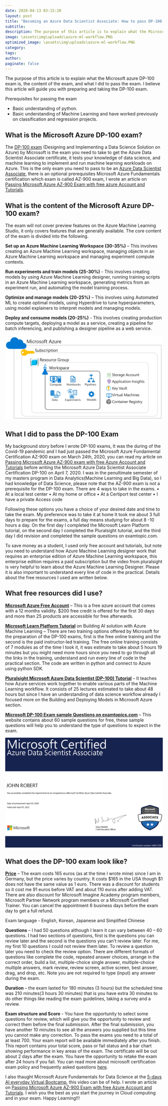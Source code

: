 ```yaml
---
date: 2020-04-13 03:15:20
layout: post
title: "Becoming an Azure Data Scientist Associate: How to pass DP-100 exam"
subtitle:
description: The purpose of this article is to explain what the Microsoft azure DP-100 exam is, the content of the exam, and what I did to pass the exam. I believe this article will guide you with preparing and taking the DP-100 exam.
image: \assets\img\uploads\azure-ml-workflow.PNG
optimized_image: \assets\img\uploads\azure-ml-workflow.PNG
category:
tags:
author:
paginate: false
---
```


The purpose of this article is to explain what the Microsoft azure DP-100 exam is, the content of the exam, and what I did to pass the exam. I believe this article will guide you with preparing and taking the DP-100 exam.

Prerequisites for passing the exam
*	Basic understanding of python. 
*	Basic understanding of Machine Learning and have worked previously on classification and regression projects.


## What is the Microsoft Azure DP-100 exam? 

The [DP-100 exam](https://docs.microsoft.com/en-us/learn/certifications/exams/dp-100) (Designing and Implementing a Data Science Solution on Azure) by Microsoft is the exam you need to take to get the Azure Data Scientist Associate certificate, it tests your knowledge of data science, and machine learning to implement and run machine learning workloads on Azure. This is the only exam you need to pass to be an [Azure Data Scientist Associate](https://docs.microsoft.com/en-us/learn/certifications/azure-data-scientist), there is an optional prerequisites Microsoft Azure Fundamentals certification which exam is called AZ-900 exam, I wrote an article on [Passing Microsoft Azure AZ-900 Exam with free azure Account and Tutorials](https://trojrobert.github.io/passing-microsoft-azure-az-900-exam-with-free-azure-account-and-tutorials/).


## What is the content of the Microsoft Azure DP-100 exam? 

The exam will not cover preview features on the Azure Machine Learning Studio, it only covers features that are generally available. The core content of the exam is divided into the following. 

**Set up an Azure Machine Learning Workspace (30-35%)** – This involves creating an Azure Machine Learning workspace, managing objects in an Azure Machine Learning workspace and managing experiment compute contexts.

**Run experiments and train models (25-30%)** - This involves creating models by using Azure Machine Learning designer, running training scripts in an Azure Machine Learning workspace, generating metrics from an experiment run, and automating the model training process.

**Optimize and manage models (20-25%)** – This involves using Automated ML to create optimal models, using Hyperdrive to tune hyperparameters, using model explainers to interpret models and managing models. 

**Deploy and consume models (20-25%)** - This involves creating production compute targets, deploying a model as a service, creating a pipeline for batch inferencing, and publishing a designer pipeline as a web service. 

![Azure Machine Learning Workspace](\assets\img\uploads\azure-ml-workspace.PNG)

## What I did to pass the DP-100 Exam

My background story before I wrote DP-100 exams, It was the during of the Covid-19 pandemic and I  had just passed the Microsoft Azure Fundamental Certification AZ-900 exam on March 24th, 2020, you can read my article on [Passing Microsoft Azure AZ-900 exam with free Azure Account and Tutorials](https://trojrobert.github.io/passing-microsoft-azure-az-900-exam-with-free-azure-account-and-tutorials/) before writing the Microsoft Azure Data Scientist Associate Certification DP-100 on April 7, 2020. I was in the penultimate semester of my masters program in Data Analytics(Machine Learning and Big Data), so I had knowledge of Data Science, please note that the AZ-900 exam is not a prerequisite for the DP-100 exam. There are 4 ways to take in the exams.
•	At a local test center
•	At my home or office
•	At a Certiport test center
•	I have a private Access code

Following these options you have a choice of your desired date and time to take the exam. My preference was to take it at home  It took me about 3 full days to prepare for the exams, a full day means studying for about 8 -10 hours a day. On the first day I completed the Microsoft Learn Platform tutorial, on the second day I completed the Pluralsight tutorial, and the third day I did revision and completed the sample questions on examtopic.com.  
 
To save money as a student, I used only free account and tutorials, but note you need to understand how Azure Machine Learning designer work that requires an enterprise edition of Azure Machine Learning workspace, this enterprise edition requires a paid subscription but the video from pluralsight is very helpful to learn about the Azure Machine Learning Designer. Please it is also important to understand every line of code in the practical. Details about the free resources I used are written below.


## What free resources did I use? 
 
**[Microsoft Azure Free Account](https://azure.microsoft.com)** – This is a free azure account that comes with  a 12 months validity. $200 free credit is offered for the first 30 days and more than 25 products are accessible for free afterwards. 
 
**[Microsoft Learn Platform Tutorial](https://docs.microsoft.com/en-us/learn/paths/build-ai-solutions-with-azure-ml-service/)** on Building AI solution with Azure Machine Learning – There are two training options offered by Microsoft for the preparation of the DP-100 exams, first is the free online training and the second is the paid instructor-led training. The free online training consists of 7 modules as of the time I took it, it was estimate to take about 5 hours 19 minutes but you might need more hours since you need to go through all the links in the training, understand and run every line of code in the practical section. The code are written in python and connect to Azure using python SDK. 
 
**[Pluralsight Microsoft Azure Data Scientist (DP-100) Tutorial](https://www.pluralsight.com/paths/microsoft-azure-data-scientist-dp-100)** – It teaches how Azure services work together to enable various parts of the Machine Learning workflow. It consists of 25 lectures estimated to take about 48 hours but since I have an understanding of data science workflow already I focused more on the Building and Deploying Models in Microsoft Azure section.  
 
**[Microsoft DP-100 Exam sample Questions on examtopics.com](https://www.examtopics.com/exams/microsoft/dp-100/view/1/)** – This website contains about 60 sample questions for free, these sample questions will help you to understand the type of questions to expect in the exam. 

![Azure Data Scientist Certicate](\assets\img\uploads\dp-100-certificate.PNG)
## What does the DP-100 exam look like? 
 
**[Price](https://docs.microsoft.com/en-us/learn/certifications/exams/dp-100)** – The exam costs 165 euros (as at the time I wrote mine) since I am in Germany, but the price varies by country. It costs $165 in the USA though $1 does not have the same value as 1 euro. There was a discount for students so it cost me 91 euros before VAT and about 110 euros after adding VAT. There are also discount for Microsoft Imagine Academy program members, Microsoft Partner Network program members or a Microsoft Certified Trainer. You can cancel the appointment 6 business days before the exam day to get a full refund.
 
Exam language - English, Korean, Japanese and Simplified Chinese
 
**Questions** – I had 50 questions although I learn it can vary between 40 – 60 questions. I had two sections of questions, first is the questions you can review later and the second is the questions you can’t review later. For me, my first 10 questions I could not review them later. To review a question later you need to check the review option. There are different formats of questions like complete the code, repeated answer choices, arrange in the correct order, build a list, multiple-choice single answer, multiple-choice multiple answers, mark review, review screen, active screen, best answer, drag, and drop, etc. Note you are not required to type (input) any answer during the exam.
 
**Duration** – the exam lasted for 180 minutes (3 hours) but the scheduled time was 210 minutes(3 hours 30 minutes) that is you have extra 30 minutes to do other things like reading the exam guidelines, taking a survey and a review.

**Exam structure and Score** -  You have the opportunity to select some questions for review, which will give you the opportunity to review and correct them before the final submission. After the final submission, you have another 10 minutes to see all the answers you supplied but this time you cannot make any correction. To pass the exams you need to a total of at least 700. Your exam report will be available immediately after you finish. This report contains your total score, pass or fail status and a bar chart showing performance in key areas of the exam. The certificate will be out about 2 days after the exam. You have the opportunity to retake the exam after 24 hours if you fail. You can read more about microsoft certification exam policy and frequently asked questions [here](https://www.microsoft.com/en-us/learning/certification-exam-policies.aspx).

I also thaught Microsoft Azure Fundamentals for Data Science at the [5-days AI everyday Virtual Bootcamp](https://www.youtube.com/watch?v=J-zmJ05sG3Y&t=13s), this video can be of help. I wrote an article on [Passing Microsoft Azure AZ-900 Exam with free Azure Account and Tutorials](https://trojrobert.github.io/passing-microsoft-azure-az-900-exam-with-free-azure-account-and-tutorials/). I wish you the best as you start the journey in Cloud computing and in your exam.  Happy Learning!!!



